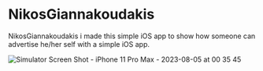 # NikosGiannakoudakis
NikosGiannakoudakis i made this simple iOS app to show how someone can advertise he/her self with a simple iOS app.

![Simulator Screen Shot - iPhone 11 Pro Max - 2023-08-05 at 00 35 45](https://github.com/angelosstaboulis/NikosGiannakoudakis/assets/79055304/17683ad5-85d7-4613-8a36-bbbebeee01fc)
